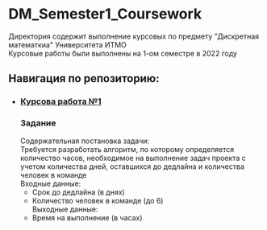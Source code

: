 # DM_Semester1_Coursework

Директория содержит выполнение курсовых по предмету "Дискретная математкиа" Университета ИТМО <br />
Курсовые работы были выполнены на 1-ом семестре в 2022 году

## Навигация по репозиторию: 
- ### [Курсова работа №1](/Semester2/Coursework/DM_Coursework_semester2.pdf)
  ### Задание
  Содержательная постановка задачи: <br />
  Требуется разработать алгоритм, по которому определяется количество часов, необходимое на выполнение задач проекта с учетом количества дней, оставшихся до дедлайна и количества человек в команде <br />
  Входные данные: <br />
  - Срок до дедлайна (в днях) <br />
  - Количество человек в команде (до 6) <br />
  Выходные данные: <br />
  - Время на выполнение (в часах) <br />
